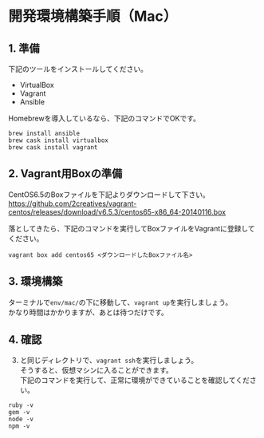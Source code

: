 # 開発環境構築手順（Mac）

## 1. 準備
下記のツールをインストールしてください。  

- VirtualBox
- Vagrant
- Ansible

Homebrewを導入しているなら、下記のコマンドでOKです。  

```
brew install ansible
brew cask install virtualbox
brew cask install vagrant
```

## 2. Vagrant用Boxの準備
CentOS6.5のBoxファイルを下記よりダウンロードして下さい。  
https://github.com/2creatives/vagrant-centos/releases/download/v6.5.3/centos65-x86_64-20140116.box

落としてきたら、下記のコマンドを実行してBoxファイルをVagrantに登録してください。  

```
vagrant box add centos65 <ダウンロードしたBoxファイル名>
```

## 3. 環境構築
ターミナルで`env/mac/`の下に移動して、`vagrant up`を実行しましょう。  
かなり時間はかかりますが、あとは待つだけです。  

## 4. 確認
3. と同じディレクトリで、`vagrant ssh`を実行しましょう。  
そうすると、仮想マシンに入ることができます。  
下記のコマンドを実行して、正常に環境ができていることを確認してください。  

```
ruby -v
gem -v
node -v
npm -v
```
